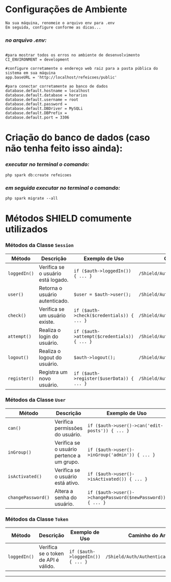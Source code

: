 # Configurações de Ambiente

```
Na sua máquina, renomeie o arquivo env para .env
Em seguida, configure conforme as dicas...
```

### _**no arquivo .env:**_

```

#para mostrar todos os erros no ambiente de desenvolvimento
CI_ENVIRONMENT = development

#configure corretamente o endereço web raiz para a pasta pública do sistema em sua máquina
app.baseURL = 'http://localhost/refeicoes/public'

#para conectar corretamente ao banco de dados
database.default.hostname = localhost
database.default.database = horarios
database.default.username = root
database.default.password =
database.default.DBDriver = MySQLi
database.default.DBPrefix =
database.default.port = 3306

```

# Criação do banco de dados (caso não tenha feito isso ainda):

### _**executar no terminal o comando:**_

```
php spark db:create refeicoes

```

### _**em seguida executar no terminal o comando:**_

```
php spark migrate --all
```

# Métodos SHIELD comumente utilizados

### **Métodos da Classe `Session`**

| **Método** | **Descrição** | **Exemplo de Uso** | **Caminho do Arquivo** |
| --- | --- | --- | --- |
| `loggedIn()` | Verifica se o usuário está logado. | `if ($auth->loggedIn()) { ... }` | `/Shield/Auth/Authenticators/Session.php` |
| `user()` | Retorna o usuário autenticado. | `$user = $auth->user();` | `/Shield/Auth/Authenticators/Session.php` |
| `check()` | Verifica se um usuário existe. | `if ($auth->check($credentials)) { ... }` | `/Shield/Auth/Authenticators/Session.php` |
| `attempt()` | Realiza o login do usuário. | `if ($auth->attempt($credentials)) { ... }` | `/Shield/Auth/Authenticators/Session.php` |
| `logout()` | Realiza o logout do usuário. | `$auth->logout();` | `/Shield/Auth/Authenticators/Session.php` |
| `register()` | Registra um novo usuário. | `if ($auth->register($userData)) { ... }` | `/Shield/Auth/Authenticators/Session.php` |

### **Métodos da Classe `User`**

| **Método** | **Descrição** | **Exemplo de Uso** | **Caminho do Arquivo** |
| --- | --- | --- | --- |
| `can()` | Verifica permissões do usuário. | `if ($auth->user()->can('edit-posts')) { ... }` | `/Shield/Models/UserModel.php` |
| `inGroup()` | Verifica se o usuário pertence a um grupo. | `if ($auth->user()->inGroup('admin')) { ... }` | `/Shield/Models/UserModel.php` |
| `isActivated()` | Verifica se o usuário está ativo. | `if ($auth->user()->isActivated()) { ... }` | `/Shield/Models/UserModel.php` |
| `changePassword()` | Altera a senha do usuário. | `if ($auth->user()->changePassword($newPassword)) { ... }` | `/Shield/Models/UserModel.php` |

### **Métodos da Classe `Token`**

| **Método** | **Descrição** | **Exemplo de Uso** | **Caminho do Arquivo** |
| --- | --- | --- | --- |
| `loggedIn()` | Verifica se o token de API é válido. | `if ($auth->loggedIn()) { ... }` | `/Shield/Auth/Authenticators/Token.php` |

* * * * *
